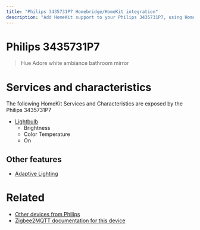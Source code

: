 ```yaml
---
title: "Philips 3435731P7 Homebridge/HomeKit integration"
description: "Add HomeKit support to your Philips 3435731P7, using Homebridge, Zigbee2MQTT and homebridge-z2m."
---
```

<!---
This file has been GENERATED using src/docgen/docgen.ts
DO NOT EDIT THIS FILE MANUALLY!
-->
# Philips 3435731P7
> Hue Adore white ambiance bathroom mirror


# Services and characteristics
The following HomeKit Services and Characteristics are exposed by
the Philips 3435731P7

* [Lightbulb](../../light.md)
  * Brightness
  * Color Temperature
  * On


## Other features
* [Adaptive Lighting](../../light.md)


# Related
* [Other devices from Philips](../index.md#philips)
* [Zigbee2MQTT documentation for this device](https://www.zigbee2mqtt.io/devices/3435731P7.html)